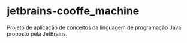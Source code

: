 # jetbrains-cooffe_machine
Projeto de aplicação de conceitos da linguagem de programação Java proposto pela JetBrains. 
